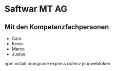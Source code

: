 # Saftwar MT AG

## Mit den Kompetenzfachpersonen

- Caro
- Kevin
- Marco
- Justus

npm install mongoose express dotenv jsonwebtoken